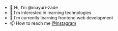 - 👋 Hi, I’m @mayuri-zade
- 👀 I’m interested in learning technologies
- 🌱 I’m currently learning frontend web development
- 📫 How to reach me [@Instagram](https://instagram.com/mayurizade123)

<!---
mayuri-zade/mayuri-zade is a ✨ special ✨ repository because its `README.md` (this file) appears on your GitHub profile.
You can click the Preview link to take a look at your changes.
--->
